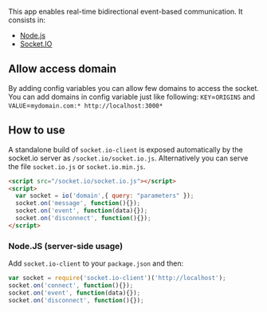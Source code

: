 This app enables real-time bidirectional event-based communication. It consists in:

* [Node.js](http://nodejs.org)
* [Socket.IO](http://socket.io/)

## Allow access domain

By adding config variables you can allow few domains to access the socket.
You can add domains in config variable just like following:
`KEY`=`ORIGINS` and  `VALUE`=`mydomain.com:* http://localhost:3000*`


## How to use

A standalone build of `socket.io-client` is exposed automatically by the
socket.io server as `/socket.io/socket.io.js`. Alternatively you can
serve the file `socket.io.js` or `socket.io.min.js`.

```html
<script src="/socket.io/socket.io.js"></script>
<script>
  var socket = io('domain',{ query: "parameters" });
  socket.on('message', function(){});
  socket.on('event', function(data){});
  socket.on('disconnect', function(){});
</script>
```

### Node.JS (server-side usage)

  Add `socket.io-client` to your `package.json` and then:

  ```js
  var socket = require('socket.io-client')('http://localhost');
  socket.on('connect', function(){});
  socket.on('event', function(data){});
  socket.on('disconnect', function(){});
  


